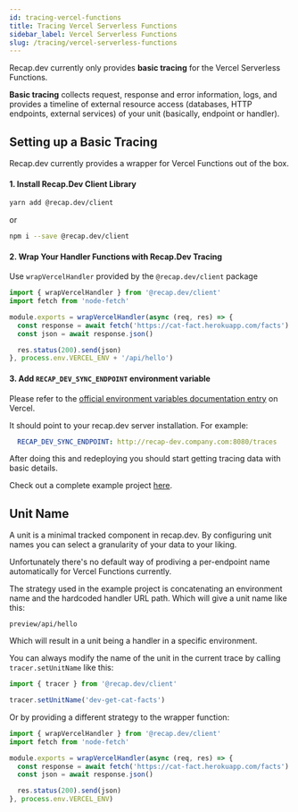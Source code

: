 ```yaml
---
id: tracing-vercel-functions
title: Tracing Vercel Serverless Functions
sidebar_label: Vercel Serverless Functions
slug: /tracing/vercel-serverless-functions
---
```


Recap.dev currently only provides **basic tracing** for the Vercel Serverless Functions.

**Basic tracing** collects request, response and error information, logs, and provides a timeline of external resource access (databases, HTTP endpoints, external services) of your unit (basically, endpoint or handler).

## Setting up a Basic Tracing

Recap.dev currently provides a wrapper for Vercel Functions out of the box.

#### 1. Install Recap.Dev Client Library

```bash
yarn add @recap.dev/client
```

or

```bash
npm i --save @recap.dev/client
```

#### 2. Wrap Your Handler Functions with Recap.Dev Tracing

Use `wrapVercelHandler` provided by the `@recap.dev/client` package

```js
import { wrapVercelHandler } from '@recap.dev/client'
import fetch from 'node-fetch'

module.exports = wrapVercelHandler(async (req, res) => {
  const response = await fetch('https://cat-fact.herokuapp.com/facts')
  const json = await response.json()

  res.status(200).send(json)
}, process.env.VERCEL_ENV + '/api/hello')
```

#### 3. Add `RECAP_DEV_SYNC_ENDPOINT` environment variable

Please refer to the [official environment variables documentation entry](https://vercel.com/docs/environment-variables) on Vercel.

It should point to your recap.dev server installation. For example:

```yml
  RECAP_DEV_SYNC_ENDPOINT: http://recap-dev.company.com:8080/traces
```

After doing this and redeploying you should start getting tracing data with basic details.

Check out a complete example project [here](https://github.com/infinite-cat/vercel-lambda-example).

## Unit Name

A unit is a minimal tracked component in recap.dev.
By configuring unit names you can select a granularity of your data to your liking.

Unfortunately there's no default way of prodiving a per-endpoint name automatically for Vercel Functions currently.

The strategy used in the example project is concatenating an environment name and the hardcoded handler URL path. 
Which will give a unit name like this:

```
preview/api/hello
```

Which will result in a unit being a handler in a specific environment.

You can always modify the name of the unit in the current trace by calling `tracer.setUnitName` like this:

```js
import { tracer } from '@recap.dev/client'

tracer.setUnitName('dev-get-cat-facts')
```

Or by providing a different strategy to the wrapper function:

```js
import { wrapVercelHandler } from '@recap.dev/client'
import fetch from 'node-fetch'

module.exports = wrapVercelHandler(async (req, res) => {
  const response = await fetch('https://cat-fact.herokuapp.com/facts')
  const json = await response.json()

  res.status(200).send(json)
}, process.env.VERCEL_ENV)
```
